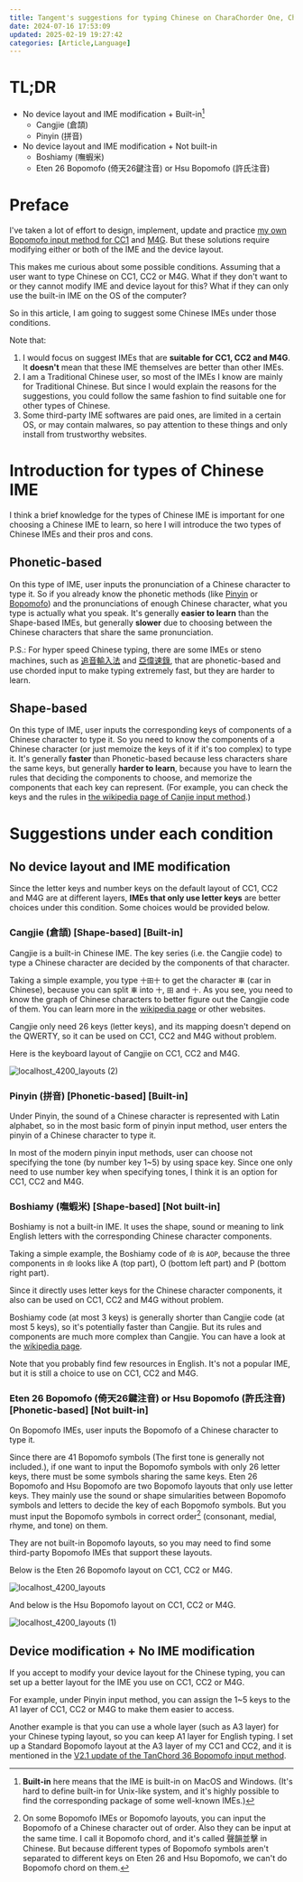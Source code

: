 ```yaml
---
title: Tangent's suggestions for typing Chinese on CharaChorder One, CharaChorder Two and Master Forge
date: 2024-07-16 17:53:09
updated: 2025-02-19 19:27:42
categories: [Article,Language]
---
```


# TL;DR

- No device layout and IME modification + Built-in[^built_in]
  - Cangjie (倉頡)
  - Pinyin (拼音)
- No device layout and IME modification + Not built-in
  - Boshiamy (嘸蝦米)
  - Eten 26 Bopomofo (倚天26鍵注音) or Hsu Bopomofo (許氏注音)

# Preface

I've taken a lot of effort to design, implement, update and practice [my own Bopomofo input method for CC1](/@andy23512/HJRUbUH4n) and [M4G](/@andy23512/r1tvdWQ1R). But these solutions require modifying either or both of the IME and the device layout.

This makes me curious about some possible conditions. Assuming that a user want to type Chinese on CC1, CC2 or M4G. What if they don't want to or they cannot modify IME and device layout for this? What if they can only use the built-in IME on the OS of the computer?

So in this article, I am going to suggest some Chinese IMEs under those conditions.

Note that:
1. I would focus on suggest IMEs that are **suitable for CC1, CC2 and M4G**. It **doesn't** mean that these IME themselves are better than other IMEs.
2. I am a Traditional Chinese user, so most of the IMEs I know are mainly for Traditional Chinese. But since I would explain the reasons for the suggestions, you could follow the same fashion to find suitable one for other types of Chinese.
3. Some third-party IME softwares are paid ones, are limited in a certain OS, or may contain malwares, so pay attention to these things and only install from trustworthy websites.

# Introduction for types of Chinese IME

I think a brief knowledge for the types of Chinese IME is important for one choosing a Chinese IME to learn, so here I will introduce the two types of Chinese IMEs and their pros and cons.

## Phonetic-based

On this type of IME, user inputs the pronunciation of a Chinese character to type it. So if you already know the phonetic methods (like [Pinyin](https://en.wikipedia.org/wiki/Pinyin) or [Bopomofo](https://en.wikipedia.org/wiki/Bopomofo)) and the pronunciations of enough Chinese character, what you type is actually what you speak. It's generally **easier to learn** than the Shape-based IMEs, but generally **slower** due to choosing between the Chinese characters that share the same pronunciation.

P.S.: For hyper speed Chinese typing, there are some IMEs or steno machines, such as [追音輸入法](https://www.text.tw/chasew) and [亞偉速錄](https://zh.wikipedia.org/zh-tw/%E4%BA%9A%E4%BC%9F%E9%80%9F%E5%BD%95), that are phonetic-based and use chorded input to make typing extremely fast, but they are harder to learn.

## Shape-based

On this type of IME, user inputs the corresponding keys of components of a Chinese character to type it. So you need to know the components of a Chinese character (or just memoize the keys of it if it's too complex) to type it. It's generally **faster** than Phonetic-based because less characters share the same keys, but generally **harder to learn**, because you have to learn the rules that deciding the components to choose, and memorize the components that each key can represent. (For example, you can check the keys and the rules in [the wikipedia page of Canjie input method](https://en.wikipedia.org/wiki/Cangjie_input_method).) 

# Suggestions under each condition

## No device layout and IME modification

Since the letter keys and number keys on the default layout of CC1, CC2 and M4G are at different layers, **IMEs that only use letter keys** are better choices under this condition. Some choices would be provided below.

### Cangjie (倉頡) [Shape-based] [Built-in]

Cangjie is a built-in Chinese IME. The key series (i.e. the Cangjie code) to type a Chinese character are decided by the components of that character.

Taking a simple example, you type `十田十` to get the character `車` (car in Chinese), because you can split `車` into `十`, `田` and `十`. As you see, you need to know the graph of Chinese characters to better figure out the Cangjie code of them. You can learn more in the [wikipedia page](https://en.wikipedia.org/wiki/Cangjie_input_method) or other websites.

Cangjie only need 26 keys (letter keys), and its mapping doesn't depend on the QWERTY, so it can be used on CC1, CC2 and M4G without problem.

Here is the keyboard layout of Cangjie on CC1, CC2 and M4G.

![localhost_4200_layouts (2)](https://hackmd.io/_uploads/rkwmh3I_0.png)


### Pinyin (拼音) [Phonetic-based] [Built-in]

Under Pinyin, the sound of a Chinese character is represented with Latin alphabet, so in the most basic form of pinyin input method, user enters the pinyin of a Chinese character to type it.

In most of the modern pinyin input methods, user can choose not specifying the tone (by number key 1~5) by using space key. Since one only need to use number key when specifying tones, I think it is an option for CC1, CC2 and M4G.

### Boshiamy (嘸蝦米) [Shape-based] [Not built-in]

Boshiamy is not a built-in IME. It uses the shape, sound or meaning to link English letters with the corresponding Chinese character components.

Taking a simple example, the Boshiamy code of `命` is `AOP`, because the three components in `命` looks like A (top part), O (bottom left part) and P (bottom right part).

Since it directly uses letter keys for the Chinese character components, it also can be used on CC1, CC2 and M4G without problem.

Boshiamy code (at most 3 keys) is generally shorter than Cangjie code (at most 5 keys), so it's potentially faster than Cangjie. But its rules and components are much more complex than Cangjie. You can have a look at the [wikipedia page](https://zh.wikipedia.org/zh-tw/%E5%98%B8%E8%9D%A6%E7%B1%B3%E8%BC%B8%E5%85%A5%E6%B3%95#%E5%AD%97%E6%A0%B9).

Note that you probably find few resources in English. It's not a popular IME, but it is still a choice to use on CC1, CC2 and M4G.

### Eten 26 Bopomofo (倚天26鍵注音) or Hsu Bopomofo (許氏注音) [Phonetic-based] [Not built-in]

On Bopomofo IMEs, user inputs the Bopomofo of a Chinese character to type it.

Since there are 41 Bopomofo symbols (The first tone is generally not included.), if one want to input the Bopomofo symbols with only 26 letter keys, there must be some symbols sharing the same keys. Eten 26 Bopomofo and Hsu Bopomofo are two Bopomofo layouts that only use letter keys. They mainly use the sound or shape simularities between Bopomofo symbols and letters to decide the key of each Bopomofo symbols. But you must input the Bopomofo symbols in correct order[^order] (consonant, medial, rhyme, and tone) on them. 

They are not built-in Bopomofo layouts, so you may need to find some third-party Bopomofo IMEs that support these layouts.

Below is the Eten 26 Bopomofo layout on CC1, CC2 or M4G.

![localhost_4200_layouts](https://hackmd.io/_uploads/rySzmWh_0.png)

And below is the Hsu Bopomofo layout on CC1, CC2 or M4G.

![localhost_4200_layouts (1)](https://hackmd.io/_uploads/rkZvjZ2dC.png)

## Device modification + No IME modification

If you accept to modify your device layout for the Chinese typing, you can set up a better layout for the IME you use on CC1, CC2 or M4G.

For example, under Pinyin input method, you can assign the 1~5 keys to the A1 layer of CC1, CC2 or M4G to make them easier to access.

Another example is that you can use a whole layer (such as A3 layer) for your Chinese typing layout, so you can keep A1 layer for English typing. I set up a Standard Bopomofo layout at the A3 layer of my CC1 and CC2, and it is mentioned in the [V2.1 update of the TanChord 36 Bopomofo input method](https://hackmd.io/0NC95sTxTSOwhPaleCynyw#V21).

[^built_in]: **Built-in** here means that the IME is built-in on MacOS and Windows. (It's hard to define built-in for Unix-like system, and it's highly possible to find the corresponding package of some well-known IMEs.)
[^order]: On some Bopomofo IMEs or Bopomofo layouts, you can input the Bopomofo of a Chinese character out of order. Also they can be input at the same time. I call it Bopomofo chord, and it's called 聲韻並擊 in Chinese. But because different types of Bopomofo symbols aren't separated to different keys on Eten 26 and Hsu Bopomofo, we can't do Bopomofo chord on them.
